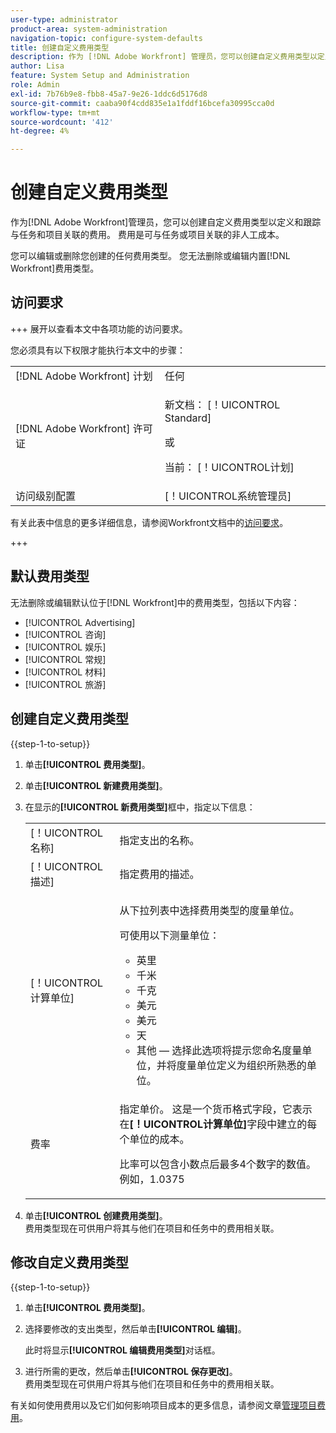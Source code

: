 ```yaml
---
user-type: administrator
product-area: system-administration
navigation-topic: configure-system-defaults
title: 创建自定义费用类型
description: 作为 [!DNL Adobe Workfront] 管理员，您可以创建自定义费用类型以定义和跟踪与任务和项目关联的费用。 费用是可与任务或项目关联的非人工成本。
author: Lisa
feature: System Setup and Administration
role: Admin
exl-id: 7b76b9e8-fbb8-45a7-9e26-1ddc6d5176d8
source-git-commit: caaba90f4cdd835e1a1fddf16bcefa30995cca0d
workflow-type: tm+mt
source-wordcount: '412'
ht-degree: 4%

---
```


# 创建自定义费用类型

<!--**DON'T DELETE, DRAFT OR HIDE THIS ARTICLE. IT IS LINKED TO THE PRODUCT THROUGH THE CONTEXT SENSITIVE HELP LINKS.-->

作为[!DNL Adobe Workfront]管理员，您可以创建自定义费用类型以定义和跟踪与任务和项目关联的费用。 费用是可与任务或项目关联的非人工成本。

您可以编辑或删除您创建的任何费用类型。 您无法删除或编辑内置[!DNL Workfront]费用类型。

## 访问要求

+++ 展开以查看本文中各项功能的访问要求。

您必须具有以下权限才能执行本文中的步骤：

<table style="table-layout:auto"> 
 <col> 
 <col> 
 <tbody> 
  <tr> 
   <td role="rowheader">[!DNL Adobe Workfront] 计划</td> 
   <td>任何</td> 
  </tr> 
  <tr> 
   <td role="rowheader">[!DNL Adobe Workfront] 许可证</td> 
   <td><p>新文档： [！UICONTROL Standard]</p>
   或
   <p>当前： [！UICONTROL计划]</p>
   </td> 
  </tr> 
  <tr> 
   <td role="rowheader">访问级别配置</td> 
   <td>[！UICONTROL系统管理员]</td>
  </tr>
 </tbody> 
</table>

有关此表中信息的更多详细信息，请参阅Workfront文档中的[访问要求](/help/quicksilver/administration-and-setup/add-users/access-levels-and-object-permissions/access-level-requirements-in-documentation.md)。

+++

## 默认费用类型

无法删除或编辑默认位于[!DNL Workfront]中的费用类型，包括以下内容：

* [!UICONTROL Advertising]
* [!UICONTROL 咨询]
* [!UICONTROL 娱乐]
* [!UICONTROL 常规]
* [!UICONTROL 材料]
* [!UICONTROL 旅游]

## 创建自定义费用类型

{{step-1-to-setup}}

1. 单击&#x200B;**[!UICONTROL 费用类型]**。
1. 单击&#x200B;**[!UICONTROL 新建费用类型]**。
1. 在显示的&#x200B;**[!UICONTROL 新费用类型]**&#x200B;框中，指定以下信息：

   <table style="table-layout:auto"> 
    <col> 
    <col> 
    <tbody> 
     <tr> 
      <td role="rowheader">[！UICONTROL名称]</td> 
      <td>指定支出的名称。</td> 
     </tr> 
     <tr> 
      <td role="rowheader">[！UICONTROL描述]</td> 
      <td>指定费用的描述。</td> 
     </tr> 
     <tr> 
      <td role="rowheader">[！UICONTROL计算单位]</td> 
      <td> <p>从下拉列表中选择费用类型的度量单位。</p> <p>可使用以下测量单位：</p> 
       <ul> 
        <li>英里</li> 
        <li>千米</li> 
        <li>千克</li> 
        <li>美元</li> 
        <li>美元</li> 
        <li>天</li> 
        <li>其他 — 选择此选项将提示您命名度量单位，并将度量单位定义为组织所熟悉的单位。</li> 
       </ul> </td> 
     </tr> 
     <tr> 
      <td role="rowheader">费率</td> 
      <td> <p>指定单价。 这是一个货币格式字段，它表示在<strong>[！UICONTROL计算单位]</strong>字段中建立的每个单位的成本。 </p> <p>比率可以包含小数点后最多4个数字的数值。 例如，1.0375</p> </td> 
     </tr> 
    </tbody> 
   </table>

1. 单击&#x200B;**[!UICONTROL 创建费用类型]**。\
   费用类型现在可供用户将其与他们在项目和任务中的费用相关联。

## 修改自定义费用类型

{{step-1-to-setup}}

1. 单击&#x200B;**[!UICONTROL 费用类型]**。
1. 选择要修改的支出类型，然后单击&#x200B;**[!UICONTROL 编辑]**。

   此时将显示&#x200B;**[!UICONTROL 编辑费用类型]**&#x200B;对话框。

1. 进行所需的更改，然后单击&#x200B;**[!UICONTROL 保存更改]**。\
   费用类型现在可供用户将其与他们在项目和任务中的费用相关联。

有关如何使用费用以及它们如何影响项目成本的更多信息，请参阅文章[管理项目费用](../../../manage-work/projects/project-finances/manage-project-expenses.md)。

